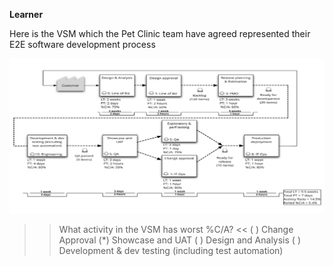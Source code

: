 **Learner**

Here is the VSM which the Pet Clinic team have agreed represented their E2E software development process

![](../../assets/yellow-belt-devops-dojo/value-stream-mapping/valuestreammap.png)

>> What activity in the VSM has worst %C/A? <<
( ) Change Approval
(*) Showcase and UAT
( ) Design and Analysis
( ) Development & dev testing (including test automation)
